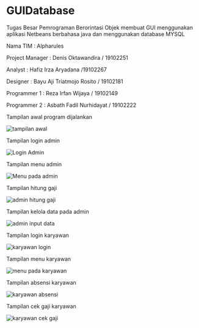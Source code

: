 # GUIDatabase
Tugas Besar Pemrograman Berorintasi Objek membuat GUI menggunakan aplikasi Netbeans berbahasa java dan menggunakan database MYSQL





Nama TIM			      : Alpharules


Project Manager     : Denis Oktawandira  / 19102251


Analyst             : Hafiz Irza Aryadana /19102267


Designer            : Bayu Aji Triatmojo Rosito / 19102181


Programmer 1        : Reza Irfan Wijaya / 19102149


Programmer 2        : Asbath Fadil Nurhidayat / 19102222






Tampilan awal program dijalankan




![tampilan awal](https://user-images.githubusercontent.com/77285709/127603909-d7fc6fdf-30d5-4337-90ae-54c70c9ff19e.png)




Tampilan login admin




![Login Admin](https://user-images.githubusercontent.com/77285709/127603937-764e47c6-4d0f-4b40-8524-1ab4a20be3cd.png)




Tampilan menu admin




![Menu pada admin](https://user-images.githubusercontent.com/77285709/127603965-5886112a-00fe-48d0-8c82-34374bc7ffe3.png)




Tampilan hitung gaji




![admin hitung gaji](https://user-images.githubusercontent.com/77285709/127604007-eac08ba5-379f-46b2-afcd-92e2fd4c6f38.png)




Tampilan kelola data pada admin




![admin input data](https://user-images.githubusercontent.com/77285709/127604064-932ee5af-be5e-43a7-850e-89ec82f6cdf5.png)




Tampilan login karyawan




![karyawan login](https://user-images.githubusercontent.com/77285709/127604088-93d7d84f-88d0-40a7-a3b3-f43ccfd637e0.png)




Tampilan menu karyawan




![menu pada karyawan](https://user-images.githubusercontent.com/77285709/127604143-d3f4bec6-8318-4c5d-9b8c-557eced38de2.png)




Tampilan absensi karyawan




![karyawan absensi](https://user-images.githubusercontent.com/77285709/127604196-2433a671-f395-4c2f-af71-88dedf06d35b.png)




Tampilan cek gaji karyawan




![karyawan cek gaji](https://user-images.githubusercontent.com/77285709/127604223-ffe9d690-9386-4ba5-b331-38058e4e85f2.png)






